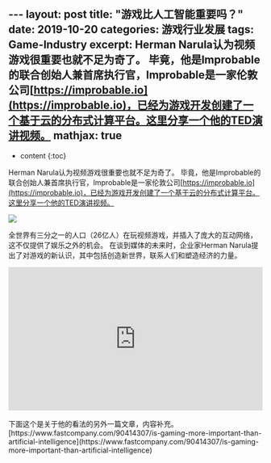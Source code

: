 ﻿﻿---
layout: post
title: "游戏比人工智能重要吗？"
date: 2019-10-20
categories: 游戏行业发展
tags: Game-Industry
excerpt: Herman Narula认为视频游戏很重要也就不足为奇了。
         毕竟，他是Improbable的联合创始人兼首席执行官，Improbable是一家伦敦公司[https://improbable.io](https://improbable.io)，已经为游戏开发创建了一个基于云的分布式计算平台。这里分享一个他的TED演讲视频。
mathjax: true
---

* content
{:toc}


Herman Narula认为视频游戏很重要也就不足为奇了。
         毕竟，他是Improbable的联合创始人兼首席执行官，Improbable是一家伦敦公司[https://improbable.io](https://improbable.io)，已经为游戏开发创建了一个基于云的分布式计算平台。这里分享一个他的TED演讲视频。
         
![](https://longshilin.com/images/20191020173238.png)

全世界有三分之一的人口（26亿人）在玩视频游戏，并插入了庞大的互动网络，这不仅提供了娱乐之外的机会。
在谈到媒体的未来时，企业家Herman Narula提出了对游戏的新认识，其中包括创造新世界，联系人们和塑造经济的力量。

<div style="max-width:854px"><div style="position:relative;height:0;padding-bottom:56.25%"><iframe src="https://embed.ted.com/talks/herman_narula_the_transformative_power_of_video_games" width="854" height="480" style="position:absolute;left:0;top:0;width:100%;height:100%" frameborder="0" scrolling="no" allowfullscreen></iframe></div></div>

<br>
下面这个是关于他的看法的另外一篇文章，内容补充。 [https://www.fastcompany.com/90414307/is-gaming-more-important-than-artificial-intelligence](https://www.fastcompany.com/90414307/is-gaming-more-important-than-artificial-intelligence)